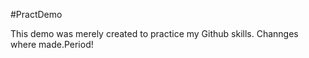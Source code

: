 #PractDemo

This demo was merely created to practice my Github skills. 
Channges where made.Period!
